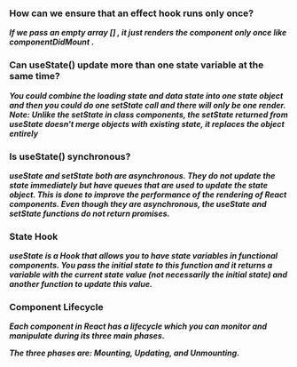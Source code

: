 ### How can we ensure that an effect hook runs only once?

***If we pass an empty array [] , it just renders the component only once like componentDidMount .***

### Can useState() update more than one state variable at the same time?
***You could combine the loading state and data state into one state object and then you could do one setState call and there will only be one render. Note: Unlike the setState in class components, the setState returned from useState doesn't merge objects with existing state, it replaces the object entirely***

### Is useState() synchronous?
***useState and setState both are asynchronous. They do not update the state immediately but have queues that are used to update the state object. This is done to improve the performance of the rendering of React components. Even though they are asynchronous, the useState and setState functions do not return promises.***

### State Hook
***useState is a Hook that allows you to have state variables in functional components. You pass the initial state to this function and it returns a variable with the current state value (not necessarily the initial state) and another function to update this value.***

### Component Lifecycle
***Each component in React has a lifecycle which you can monitor and manipulate during its three main phases.***

***The three phases are: Mounting, Updating, and Unmounting.***

